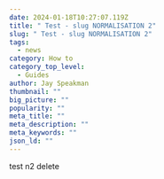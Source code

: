 ```yaml
---
date: 2024-01-18T10:27:07.119Z
title: " Test - slug NORMALISATION 2"
slug: " Test - slug NORMALISATION 2"
tags:
  - news
category: How to
category_top_level:
  - Guides
author: Jay Speakman
thumbnail: ""
big_picture: ""
popularity: ""
meta_title: ""
meta_description: ""
meta_keywords: ""
json_ld: ""
---
```

t﻿est n2 delete 